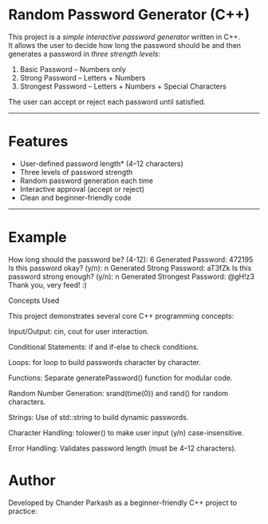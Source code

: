 # Random Password Generator (C++)

This project is a *simple interactive password generator* written in C++.  
It allows the user to decide how long the password should be and then generates a password in *three strength levels*:

1. Basic Password – Numbers only  
2. Strong Password – Letters + Numbers  
3. Strongest Password – Letters + Numbers + Special Characters  

The user can accept or reject each password until satisfied.

---

# Features
- User-defined password length* (4–12 characters)
- Three levels of password strength
- Random password generation each time
- Interactive approval (accept or reject)
- Clean and beginner-friendly code

---

# Example 

How long should the password be? (4-12): 6
Generated Password: 472195
Is this password okay? (y/n): n
Generated Strong Password: aT3fZk
Is this password strong enough? (y/n): n
Generated Strongest Password: @gH!z3
Thank you, very feed! :)

Concepts Used

This project demonstrates several core C++ programming concepts:

Input/Output: cin, cout for user interaction.

Conditional Statements: if and if-else to check conditions.

Loops: for loop to build passwords character by character.

Functions: Separate generatePassword() function for modular code.

Random Number Generation: srand(time(0)) and rand() for random characters.

Strings: Use of std::string to build dynamic passwords.

Character Handling: tolower() to make user input (y/n) case-insensitive.

Error Handling: Validates password length (must be 4–12 characters).


# Author

Developed by Chander Parkash as a beginner-friendly C++ project to practice:
